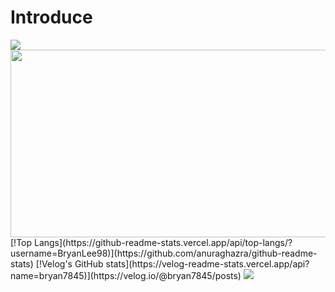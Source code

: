 # Introduce

<img src="https://capsule-render.vercel.app/api?type=waving&color=BDBDC8&height=150&section=header" />


<a href="https://www.gitanimals.org/en_US?utm_medium=image&utm_source=BryanLee98&utm_content=farm">
<img
  src="https://render.gitanimals.org/farms/BryanLee98"
  width="600"
  height="300"
/>
</a>
[!Top Langs](https://github-readme-stats.vercel.app/api/top-langs/?username=BryanLee98)](https://github.com/anuraghazra/github-readme-stats)
[!Velog's GitHub stats](https://velog-readme-stats.vercel.app/api?name=bryan7845)](https://velog.io/@bryan7845/posts)

<img src="https://capsule-render.vercel.app/api?type=waving&color=BDBDC8&height=150&section=footer" />
